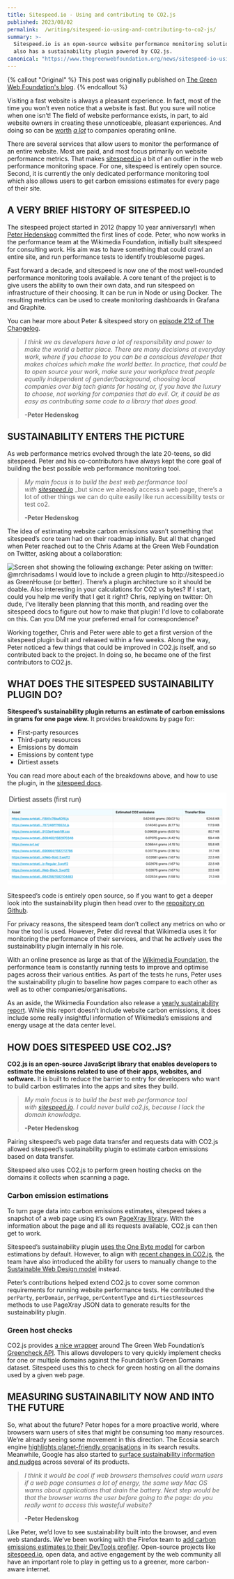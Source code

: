 ```yaml
---
title: Sitespeed.io - Using and contributing to CO2.js
published: 2023/08/02
permalink:  /writing/sitespeed-io-using-and-contributing-to-co2-js/
summary: >-
  Sitespeed.io is an open-source website performance monitoring solution that
  also has a sustainability plugin powered by CO2.js.
canonical: "https://www.thegreenwebfoundation.org/news/sitespeed-io-using-and-contributing-to-co2-js/"
---
```


{% callout "Original" %}
This post was originally published on [The Green Web Foundation's blog](https://www.thegreenwebfoundation.org/news/sitespeed-io-using-and-contributing-to-co2-js/).
{% endcallout %}

Visiting a fast website is always a pleasant experience. In fact, most of the time you won’t even notice that a website is fast. But you sure will notice when one isn’t! The field of website performance exists, in part, to aid website owners in creating these unnoticeable, pleasant experiences. And doing so can be [worth](https://www2.deloitte.com/content/dam/Deloitte/ie/Documents/Consulting/Milliseconds_Make_Millions_report.pdf) [_a lot_](https://www2.deloitte.com/content/dam/Deloitte/ie/Documents/Consulting/Milliseconds_Make_Millions_report.pdf) to companies operating online.

There are several services that allow users to monitor the performance of an entire website. Most are paid, and most focus primarily on website performance metrics. That makes [sitespeed.io](https://sitespeed.io/) a bit of an outlier in the web performance monitoring space. For one, sitespeed is entirely open source. Second, it is currently the only dedicated performance monitoring tool which also allows users to get carbon emissions estimates for every page of their site.

## A VERY BRIEF HISTORY OF SITESPEED.IO

The sitespeed project started in 2012 (happy 10 year anniversary!) when [Peter Hedenskog](https://github.com/soulgalore) committed the first lines of code. Peter, who now works in the performance team at the Wikimedia Foundation, initially built sitespeed for consulting work. His aim was to have something that could crawl an entire site, and run performance tests to identify troublesome pages.

Fast forward a decade, and sitespeed is now one of the most well-rounded performance monitoring tools available. A core tenant of the project is to give users the ability to own their own data, and run sitespeed on infrastructure of their choosing. It can be run in Node or using Docker. The resulting metrics can be used to create monitoring dashboards in Grafana and Graphite.

You can hear more about Peter & sitespeed story on [episode 212 of The Changelog](https://changelog.com/podcast/212).

> _I think we as developers have a lot of responsibility and power to make the world a better place. There are many decisions at everyday work, where if you choose to you can be a conscious developer that makes choices which make the world better. In practice, that could be to open source your work, make sure your workplace treat people equally independent of gender/background, choosing local companies over big tech giants for hosting or, if you have the luxury to choose, not working for companies that do evil. Or, it could be as easy as contributing some code to a library that does good._
>
> **\-Peter Hedenskog**

## SUSTAINABILITY ENTERS THE PICTURE

As web performance metrics evolved through the late 20-teens, so did sitespeed. Peter and his co-contributors have always kept the core goal of building the best possible web performance monitoring tool.

> _My main focus is to build the best web performance tool with_ [_sitespeed.io_](http://sitespeed.io/) _but since we already access a web page, there’s a lot of other things we can do quite easily like run accessibility tests or test co2.
>
> **\-Peter Hedenskog**

The idea of estimating website carbon emissions wasn’t something that sitespeed’s core team had on their roadmap initially. But all that changed when Peter reached out to the Chris Adams at the Green Web Foundation on Twitter, asking about a collaboration:

![Screen shot showing the following exchange:  Peter asking on twitter: @mrchrisadams I would love to include a green plugin to http://sitespeed.io as GreenHouse (or better). There’s a plugin architecture so it should be doable. Also interesting in your calculations for CO2 vs bytes? If I start, could you help me verify that I get it right?  Chris, replying on twitter: Oh dude, I've literally been planning that this month, and reading over the sitespeed docs to figure out how to make that plugin! I'd _love_ to collaborate on this. Can you DM me your preferred email for correspondence?](../../public/img/blog/f2b49abdc3643ea5af3085d951e7bd45e41b7d9f-1284x1382.png)

Working together, Chris and Peter were able to get a first version of the sitespeed plugin built and released within a few weeks. Along the way, Peter noticed a few things that could be improved in CO2.js itself, and so contributed back to the project. In doing so, he became one of the first contributors to CO2.js.

## WHAT DOES THE SITESPEED SUSTAINABILITY PLUGIN DO?

**Sitespeed’s sustainability plugin returns an estimate of carbon emissions in grams for one page view.** It provides breakdowns by page for:

- First-party resources
- Third-party resources
- Emissions by domain
- Emissions by content type
- Dirtiest assets

You can read more about each of the breakdowns above, and how to use the plugin, in the [sitespeed docs](https://www.sitespeed.io/documentation/sitespeed.io/sustainable/).

![ ](../../public/img/blog/0c121ea4bde5e9a0acb901f2aeaa438570da0a17-2048x855.png "A screenshot from the SiteSpeed.io sustainability plugin.")

Sitespeed’s code is entirely open source, so if you want to get a deeper look into the sustainability plugin then head over to the [repository on Github](https://github.com/sitespeedio/sitespeed.io/tree/main/lib/plugins/sustainable).

For privacy reasons, the sitespeed team don’t collect any metrics on who or how the tool is used. However, Peter did reveal that Wikimedia uses it for monitoring the performance of their services, and that he actively uses the sustainability plugin internally in his role.

With an online presence as large as that of the [Wikimedia Foundation](https://wikimediafoundation.org/), the performance team is constantly running tests to improve and optimise pages across their various entities. As part of the tests he runs, Peter uses the sustainability plugin to baseline how pages compare to each other as well as to other companies/organisations.

As an aside, the Wikimedia Foundation also release a [yearly sustainability report](https://meta.wikimedia.org/wiki/Sustainability). While this report doesn’t include website carbon emissions, it does include some really insightful information of Wikimedia’s emissions and energy usage at the data center level.

## HOW DOES SITESPEED USE CO2.JS?

**CO2.js is an open-source JavaScript library that enables developers to estimate the emissions related to use of their apps, websites, and software.** It is built to reduce the barrier to entry for developers who want to build carbon estimates into the apps and sites they build.

> _My main focus is to build the best web performance tool with_ _[sitespeed.io](http://sitespeed.io/). I could never build co2.js, because I lack the domain knowledge._
>
> **\-Peter Hedenskog**

Pairing sitespeed’s web page data transfer and requests data with CO2.js allowed sitespeed’s sustainability plugin to estimate carbon emissions based on data transfer.

Sitespeed also uses CO2.js to perform green hosting checks on the domains it collects when scanning a page.

### Carbon emission estimations

To turn page data into carbon emissions estimates, sitespeed takes a snapshot of a web page using it’s own [PageXray library](https://github.com/sitespeedio/pagexray). With the information about the page and all its requests available, CO2.js can then get to work.

Sitespeed’s sustainability plugin [uses the One Byte model](https://developers.thegreenwebfoundation.org/co2js/explainer/methodologies-for-calculating-website-carbon/#the-onebyte-model) for carbon estimations by default. However, to align with [recent changes in CO2.js](https://www.thegreenwebfoundation.org/news/release-guide-co2-js-v0-10/), the team have also introduced the ability for users to manually change to the [Sustainable Web Design model](https://sustainablewebdesign.org/calculating-digital-emissions/) instead.

Peter’s contributions helped extend CO2.js to cover some common requirements for running website performance tests. He contributed the `perParty`, `perDomain`, `perPage`, `perContentType` and `dirtiestResources` methods to use PageXray JSON data to generate results for the sustainability plugin.

### **Green host checks**

CO2.js provides [a nice wrapper](https://developers.thegreenwebfoundation.org/co2js/tutorials/check-hosting/) around The Green Web Foundation’s [Greencheck API](https://developers.thegreenwebfoundation.org/api/greencheck/v3/check-single-domain/). This allows developers to very quickly implement checks for one or multiple domains against the Foundation’s Green Domains dataset. Sitespeed uses this to check for green hosting on all the domains used by a given web page.

## MEASURING SUSTAINABILITY NOW AND INTO THE FUTURE

So, what about the future? Peter hopes for a more proactive world, where browsers warn users of sites that might be consuming too many resources. We’re already seeing some movement in this direction. The Ecosia search engine [highlights planet-friendly organisations](https://blog.ecosia.org/green-search/) in its search results. Meanwhile, Google has also started to [surface sustainability information and nudges](https://blog.google/outreach-initiatives/sustainability/sustainability-2021/) across several of its products.

> _I think it would be cool if web browsers themselves could warn users if a web page consumes a lot of energy, the same way Mac OS warns about applications that drain the battery. Next step would be that the browser warns the user before going to the page: do you really want to access this wasteful website?_
>
> **\-Peter Hedenskog**

Like Peter, we’d love to see sustainability built into the browser, and even web standards. We’ve been working with the Firefox team to [add carbon emissions estimates to their DevTools profiler](https://github.com/firefox-devtools/profiler/pull/4243). Open-source projects like [sitespeed.io](http://sitespeed.io/), open data, and active engagement by the web community all have an important role to play in getting us to a greener, more carbon-aware internet.
